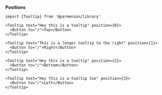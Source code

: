 **Positions**

    import {Tooltip} from '@parmenion/library'

    <Tooltip text="Hey this is a tooltip" position={0}>
      <Button to="/">Top</Button>
    </Tooltip>

    <Tooltip text="This is a longer tooltip to the right" position={1}>
      <Button to="/">Right</Button>
    </Tooltip>

    <Tooltip text="Hey this is a tooltip" position={2}>
      <Button to="/">Bottom</Button>
    </Tooltip>

    <Tooltip text="Hey this is a tooltip too" position={3}>
      <Button to="/">Left</Button>
    </Tooltip>
